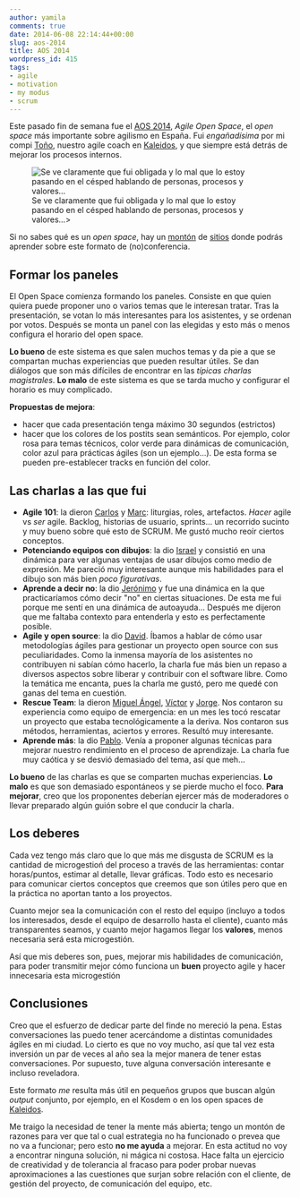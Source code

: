 ```yaml
---
author: yamila
comments: true
date: 2014-06-08 22:14:44+00:00
slug: aos-2014
title: AOS 2014
wordpress_id: 415
tags:
- agile
- motivation
- my modus
- scrum
---
```


Este pasado fin de semana fue el [AOS 2014](http://aos2014.agile-spain.org), _Agile Open Space_, el _open space_ más importante sobre agilismo en España. Fui _engañadísima_ por mi compi [Toño](http://twitter.com/adelatorrefoss), nuestro agile coach en [Kaleidos](http://kaleidos.net), y que siempre está detrás de mejorar los procesos internos.

<figure>
  <img src="/images/2014/06/aos-2014.jpg"
       alt="Se ve claramente que fui obligada y lo mal que lo estoy pasando en el césped hablando de personas, procesos y valores..." />
  <figcaption>Se ve claramente que fui obligada y lo mal que lo estoy pasando en el césped hablando de personas, procesos y valores...>
</figure>

Si no sabes qué es un _open space_, hay un [montón](http://www.proyectosagiles.org/que-es-open-space) de [sitios](http://es.wikipedia.org/wiki/Desconferencia) donde podrás aprender sobre este formato de (no)conferencia.

<!-- more -->



## Formar los paneles



El Open Space comienza formando los paneles. Consiste en que quien quiera puede proponer uno o varios temas que le interesan tratar. Tras la presentación, se votan lo más interesantes para los asistentes, y se ordenan por votos. Después se monta un panel con las elegidas y esto más o menos configura el horario del open space.

**Lo bueno** de este sistema es que salen muchos temas y da pie a que se compartan muchas experiencias que pueden resultar útiles. Se dan diálogos que son más difíciles de encontrar en las _típicas charlas magistrales_. **Lo malo** de este sistema es que se tarda mucho y configurar el horario es muy complicado.

**Propuestas de mejora**:
- hacer que cada presentación tenga máximo 30 segundos (estrictos)
- hacer que los colores de los postits sean semánticos. Por ejemplo, color rosa para temas técnicos, color verde para dinámicas de comunicación, color azul para prácticas ágiles (son un ejemplo...). De esta forma se pueden pre-establecer tracks en función del color.



## Las charlas a las que fui



- **Agile 101**: la dieron [Carlos](http://twitter.com/CarlosTheSailor) y [Marc](http://twitter.com/Cramtirolf): liturgias, roles, artefactos. _Hacer_ agile vs _ser_ agile. Backlog, historias de usuario, sprints... un recorrido sucinto y muy bueno sobre qué esto de SCRUM. Me gustó mucho reoír ciertos conceptos.
- **Potenciando equipos con dibujos**: la dio [Israel](http://twitter.com/ialcazar) y consistió en una dinámica para ver algunas ventajas de usar dibujos como medio de expresión. Me pareció muy interesante aunque mis habilidades para el dibujo son más bien _poco figurativas_.
- **Aprende a decir no**: la dio [Jerónimo](http://twitter.com/giropa832) y fue una dinámica en la que practicaríamos cómo decir "no" en ciertas situaciones. De esta me fui porque me sentí en una dinámica de autoayuda... Después me dijeron que me faltaba contexto para entenderla y esto es perfectamente posible.
- **Agile y open source**: la dio [David](http://twitter.com/David_Baltha). Íbamos a hablar de cómo usar metodologías ágiles para gestionar un proyecto open source con sus peculiaridades. Como la inmensa mayoría de los asistentes no contribuyen ni sabían cómo hacerlo, la charla fue más bien un repaso a diversos aspectos sobre liberar y contribuir con el software libre. Como la temática me encanta, pues la charla me gustó, pero me quedé con ganas del tema en cuestión.
- **Rescue Team**: la dieron [Miguel Ángel](https://twitter.com/elmendalerenda/), [Víctor](https://twitter.com/olareoun/) y [Jorge](https://twitter.com/semurat). Nos contaron su experiencia como equipo de emergencia: en un mes les tocó rescatar un proyecto que estaba tecnológicamente a la deriva. Nos contaron sus métodos, herramientas, aciertos y errores. Resultó muy interesante.
- **Aprende más**: la dio [Pablo](http://twitter.com/pablojimeno). Venía a proponer algunas técnicas para mejorar nuestro rendimiento en el proceso de aprendizaje. La charla fue muy caótica y se desvió demasiado del tema, así que meh...

**Lo bueno** de las charlas es que se comparten muchas experiencias. **Lo malo** es que son demasiado espontáneos y se pierde mucho el foco. **Para mejorar**, creo que los proponentes deberían ejercer más de moderadores o llevar preparado algún guión sobre el que conducir la charla.



## Los deberes



Cada vez tengo más claro que lo que más me disgusta de SCRUM es la cantidad de microgestioń del proceso a través de las herramientas: contar horas/puntos, estimar al detalle, llevar gráficas. Todo esto es necesario para comunicar ciertos conceptos que creemos que son útiles pero que en la práctica no aportan tanto a los proyectos.

Cuanto mejor sea la comunicación con el resto del equipo (incluyo a todos los interesados, desde el equipo de desarrollo hasta el cliente), cuanto más transparentes seamos, y cuanto mejor hagamos llegar los **valores**, menos necesaria será esta microgestión.

Así que mis deberes son, pues, mejorar mis habilidades de comunicación, para poder transmitir mejor cómo funciona un **buen** proyecto agile y hacer innecesaria esta microgestión



## Conclusiones



Creo que el esfuerzo de dedicar parte del finde no mereció la pena. Estas conversaciones las puedo tener acercándome a distintas comunidades ágiles en mi ciudad. Lo cierto es que no voy mucho, así que tal vez esta inversión un par de veces al año sea la mejor manera de tener estas conversaciones. Por supuesto, tuve alguna conversación interesante e incluso reveladora.

Este formato _me_ resulta más útil en pequeños grupos que buscan algún _output_ conjunto, por ejemplo, en el Kosdem o en los open spaces de [Kaleidos](http://kaleidos.net).

Me traigo la necesidad de tener la mente más abierta; tengo un montón de razones para ver que tal o cual estrategia no ha funcionado o prevea que no va a funcionar; pero esto **no me ayuda** a mejorar. En esta actitud no voy a encontrar ninguna solución, ni mágica ni costosa. Hace falta un ejercicio de creatividad y de tolerancia al fracaso para poder probar nuevas aproximaciones a las cuestiones que surjan sobre relación con el cliente, de gestión del proyecto, de comunicación del equipo, etc.


